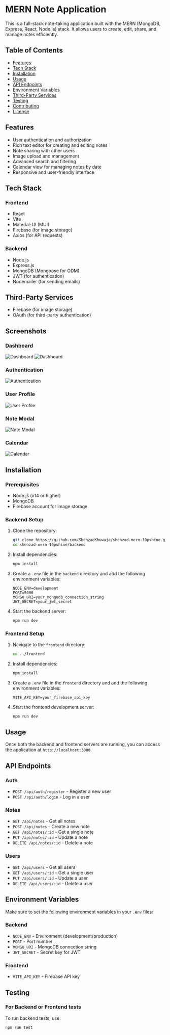 # MERN Note Application

This is a full-stack note-taking application built with the MERN (MongoDB, Express, React, Node.js) stack. It allows users to create, edit, share, and manage notes efficiently.

## Table of Contents

- [Features](#features)
- [Tech Stack](#tech-stack)
- [Installation](#installation)
- [Usage](#usage)
- [API Endpoints](#api-endpoints)
- [Environment Variables](#environment-variables)
- [Third-Party Services](#third-party-services)
- [Testing](#testing)
- [Contributing](#contributing)
- [License](#license)

## Features

- User authentication and authorization
- Rich text editor for creating and editing notes
- Note sharing with other users
- Image upload and management
- Advanced search and filtering
- Calendar view for managing notes by date
- Responsive and user-friendly interface

## Tech Stack

### Frontend
- React
- Vite
- Material-UI (MUI)
- Firebase (for image storage)
- Axios (for API requests)

### Backend
- Node.js
- Express.js
- MongoDB (Mongoose for ODM)
- JWT (for authentication)
- Nodemailer (for sending emails)

## Third-Party Services
- Firebase (for image storage)
- OAuth (for third-party authentication)

## Screenshots

### Dashboard

![Dashboard](./assets/dashboard1.png)
![Dashboard](./assets/dashboard2.png)

### Authentication

![Authentication](./assets/auth.png)

### User Profile

![User Profile](./assets/profile1.png)

### Note Modal

![Note Modal](./assets/notemodal.png)

### Calendar

![Calendar](./assets/calendar.png)

## Installation

### Prerequisites

- Node.js (v14 or higher)
- MongoDB
- Firebase account for image storage

### Backend Setup

1. Clone the repository:

    ```bash
    git clone https://github.com/ShehzadKhuwaja/shehzad-mern-10pshine.git
    cd shehzad-mern-10pshine/backend
    ```

2. Install dependencies:

    ```bash
    npm install
    ```

3. Create a `.env` file in the `backend` directory and add the following environment variables:

    ```env
    NODE_ENV=development
    PORT=5000
    MONGO_URI=your_mongodb_connection_string
    JWT_SECRET=your_jwt_secret
    ```

4. Start the backend server:

    ```bash
    npm run dev
    ```

### Frontend Setup

1. Navigate to the `frontend` directory:

    ```bash
    cd ../frontend
    ```

2. Install dependencies:

    ```bash
    npm install
    ```

3. Create a `.env` file in the `frontend` directory and add the following environment variables:

    ```env
    VITE_API_KEY=your_firebase_api_key
    ```

4. Start the frontend development server:

    ```bash
    npm run dev
    ```

## Usage

Once both the backend and frontend servers are running, you can access the application at `http://localhost:3000`.

## API Endpoints

### Auth

- `POST /api/auth/register` - Register a new user
- `POST /api/auth/login` - Log in a user

### Notes

- `GET /api/notes` - Get all notes
- `POST /api/notes` - Create a new note
- `GET /api/notes/:id` - Get a single note
- `PUT /api/notes/:id` - Update a note
- `DELETE /api/notes/:id` - Delete a note

### Users

- `GET /api/users` - Get all users
- `GET /api/users/:id` - Get a single user
- `PUT /api/users/:id` - Update a user
- `DELETE /api/users/:id` - Delete a user

## Environment Variables

Make sure to set the following environment variables in your `.env` files:

### Backend

- `NODE_ENV` - Environment (development/production)
- `PORT` - Port number
- `MONGO_URI` - MongoDB connection string
- `JWT_SECRET` - Secret key for JWT

### Frontend

- `VITE_API_KEY` - Firebase API key

## Testing

### For Backend or Frontend tests

To run backend tests, use:

```bash
npm run test

